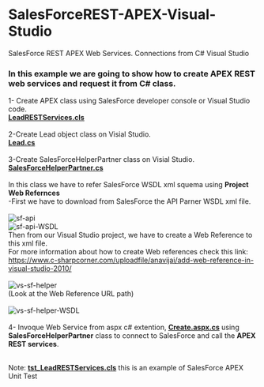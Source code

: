 # SalesForceREST-APEX-Visual-Studio
SalesForce REST APEX Web Services. Connections from C# Visual Studio
### In this example we are going to show how to create APEX REST web services and request it from C# class.

1- Create APEX class using SalesForce developer console or Visual Studio code.</br>
<b><a href="https://github.com/danielenriquez/SalesForceREST-APEX-Visual-Studio/blob/master/LeadRESTServices.cls">LeadRESTServices.cls</a></b></br></br>
2-Create Lead object class on Visial Studio.</br>
<b><a href="https://github.com/danielenriquez/SalesForceREST-APEX-Visual-Studio/blob/master/Lead.cs">Lead.cs</a></b></br></br>
3-Create SalesForceHelperPartner class on Visial Studio.</br>
<b><a href="https://github.com/danielenriquez/SalesForceREST-APEX-Visual-Studio/blob/master/SalesForceHelperPartner.cs">SalesForceHelperPartner.cs</a></b></br></br>
In this class we have to refer SalesForce WSDL xml squema using <b>Project Web Refernces</b></br>
-First we have to download from SalesForce the API Parner WSDL xml file.</br></br>
![sf-api](https://user-images.githubusercontent.com/8003697/58895366-a2e71300-86eb-11e9-9cef-4730b89c0d39.jpg)</br>
![sf-api-WSDL](https://user-images.githubusercontent.com/8003697/58895395-b2fef280-86eb-11e9-8474-eac55a36b5e5.jpg)</br>
Then from our Visual Studio project, we have to create a Web Reference to this xml file.</br>
For more information about how to create Web references check this link:</br>
https://www.c-sharpcorner.com/uploadfile/anavijai/add-web-reference-in-visual-studio-2010/</br></br>
![vs-sf-helper](https://user-images.githubusercontent.com/8003697/58895811-b5158100-86ec-11e9-8dec-cfc44c04d2ea.jpg)</br>
(Look at the Web Reference URL path)</br></br>
![vs-sf-helper-WSDL](https://user-images.githubusercontent.com/8003697/58895877-d4aca980-86ec-11e9-8b52-973258237f6d.jpg)</br></br>
4- Invoque Web Service from aspx c# extention, <b><a href="https://github.com/danielenriquez/SalesForceREST-APEX-Visual-Studio/blob/master/Create.aspx.cs">Create.aspx.cs</a></b> using <b>SalesForceHelperPartner</b> class to connect to SalesForce and call the <b>APEX REST services</b>.</br></br> 

Note: <b><a href="https://github.com/danielenriquez/SalesForceREST-APEX-Visual-Studio/blob/master/tst_LeadRESTServices.cls">tst_LeadRESTServices.cls</a></b> this is an example of SalesForce APEX Unit Test</br>
